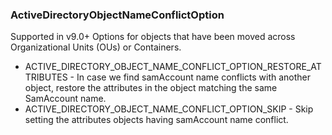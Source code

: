 ### ActiveDirectoryObjectNameConflictOption
Supported in v9.0+
Options for objects that have been moved across Organizational Units (OUs) or Containers.

- ACTIVE_DIRECTORY_OBJECT_NAME_CONFLICT_OPTION_RESTORE_ATTRIBUTES - In case we find samAccount name conflicts with another object, restore the attributes in the object matching the same SamAccount name.
- ACTIVE_DIRECTORY_OBJECT_NAME_CONFLICT_OPTION_SKIP - Skip setting the attributes objects having samAccount name conflict.
